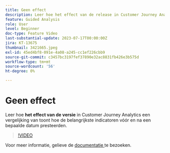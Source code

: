 ```yaml
---
title: Geen effect
description: Leer hoe het effect van de release in Customer Journey Analytics een vergelijking toont van hoe de belangrijkste indicatoren voor en na een bepaalde datum werden uitgevoerd.
feature: Guided Analysis
role: User
level: Beginner
doc-type: Feature Video
last-substantial-update: 2023-07-17T00:00:00Z
jira: KT-13675
thumbnail: 3421665.jpeg
exl-id: 45ed4bf8-091e-4a08-a245-cc1ef226cbb9
source-git-commit: c3457bc3197fef37890e32ac8831fb426e3b575d
workflow-type: tm+mt
source-wordcount: '56'
ht-degree: 0%

---
```


# Geen effect

Leer hoe **het effect van de versie** in Customer Journey Analytics een vergelijking van toont hoe de belangrijkste indicatoren vóór en na een bepaalde datum presteerden.

>[!VIDEO](https://video.tv.adobe.com/v/3432440/?learn=on&captions=dut)

Voor meer informatie, gelieve de [ documentatie ](https://experienceleague.adobe.com/docs/analytics-platform/using/guided-analysis/impact/release.html?lang=nl-NL) te bezoeken.
